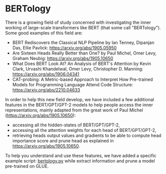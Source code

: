 <!--Copyright 2020 The HuggingFace Team. All rights reserved.

Licensed under the Apache License, Version 2.0 (the "License"); you may not use this file except in compliance with
the License. You may obtain a copy of the License at

http://www.apache.org/licenses/LICENSE-2.0

Unless required by applicable law or agreed to in writing, software distributed under the License is distributed on
an "AS IS" BASIS, WITHOUT WARRANTIES OR CONDITIONS OF ANY KIND, either express or implied. See the License for the
specific language governing permissions and limitations under the License.

⚠️ Note that this file is in Markdown but contain specific syntax for our doc-builder (similar to MDX) that may not be
rendered properly in your Markdown viewer.

-->

# BERTology

There is a growing field of study concerned with investigating the inner working of large-scale transformers like BERT
(that some call "BERTology"). Some good examples of this field are:


- BERT Rediscovers the Classical NLP Pipeline by Ian Tenney, Dipanjan Das, Ellie Pavlick:
  https://arxiv.org/abs/1905.05950
- Are Sixteen Heads Really Better than One? by Paul Michel, Omer Levy, Graham Neubig: https://arxiv.org/abs/1905.10650
- What Does BERT Look At? An Analysis of BERT's Attention by Kevin Clark, Urvashi Khandelwal, Omer Levy, Christopher D.
  Manning: https://arxiv.org/abs/1906.04341
- CAT-probing: A Metric-based Approach to Interpret How Pre-trained Models for Programming Language Attend Code Structure: https://arxiv.org/abs/2210.04633

In order to help this new field develop, we have included a few additional features in the BERT/GPT/GPT-2 models to
help people access the inner representations, mainly adapted from the great work of Paul Michel
(https://arxiv.org/abs/1905.10650):


- accessing all the hidden-states of BERT/GPT/GPT-2,
- accessing all the attention weights for each head of BERT/GPT/GPT-2,
- retrieving heads output values and gradients to be able to compute head importance score and prune head as explained
  in https://arxiv.org/abs/1905.10650.

To help you understand and use these features, we have added a specific example script: [bertology.py](https://github.com/huggingface/transformers/tree/main/examples/research_projects/bertology/run_bertology.py) while extract information and prune a model pre-trained on
GLUE.

